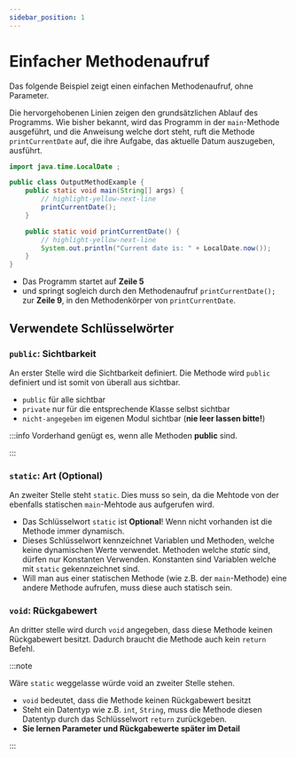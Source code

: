 ```yaml
---
sidebar_position: 1
---
```


# Einfacher Methodenaufruf

Das folgende Beispiel zeigt einen einfachen Methodenaufruf, ohne Parameter.

Die hervorgehobenen Linien zeigen den grundsätzlichen Ablauf des Programms. Wie
bisher bekannt, wird das Programm in der `main`-Methode ausgeführt, und die
Anweisung welche dort steht, ruft die Methode `printCurrentDate` auf, die ihre
Aufgabe, das aktuelle Datum auszugeben, ausführt.

```java
import java.time.LocalDate ;

public class OutputMethodExample {
    public static void main(String[] args) {
        // highlight-yellow-next-line
        printCurrentDate();
    }

    public static void printCurrentDate() {
        // highlight-yellow-next-line
        System.out.println("Current date is: " + LocalDate.now());
    }
}
```

- Das Programm startet auf **Zeile 5**
- und springt sogleich durch den Methodenaufruf `printCurrentDate();` zur
  **Zeile 9**, in den Methodenkörper von `printCurrentDate`.

## Verwendete Schlüsselwörter

### `public`: Sichtbarkeit

An erster Stelle wird die Sichtbarkeit definiert. Die Methode wird `public`
definiert und ist somit von überall aus sichtbar.

- `public` für alle sichtbar
- `private` nur für die entsprechende Klasse selbst sichtbar
- `nicht-angegeben` im eigenen Modul sichtbar (**nie leer lassen bitte!**)

:::info Vorderhand genügt es, wenn alle Methoden **public** sind.

:::

### `static`: Art (Optional)

An zweiter Stelle steht `static`. Dies muss so sein, da die Mehtode von der
ebenfalls statischen `main`-Mehtode aus aufgerufen wird.

- Das Schlüsselwort `static` ist **Optional**! Wenn nicht vorhanden ist die
  Methode immer dynamisch.
- Dieses Schlüsselwort kennzeichnet Variablen und Methoden, welche keine
  dynamischen Werte verwendet. Methoden welche _static_ sind, dürfen nur
  Konstanten Verwenden. Konstanten sind Variablen welche mit `static`
  gekennzeichnet sind.
- Will man aus einer statischen Methode (wie z.B. der `main`-Methode) eine
  andere Methode aufrufen, muss diese auch statisch sein.

### `void`: Rückgabewert

An dritter stelle wird durch `void` angegeben, dass diese Methode keinen
Rückgabewert besitzt. Dadurch braucht die Methode auch kein `return` Befehl.

:::note

Wäre `static` weggelasse würde void an zweiter Stelle stehen.

- `void` bedeutet, dass die Methode keinen Rückgabewert besitzt
- Steht ein Datentyp wie z.B. `int`, `String`, muss die Methode diesen Datentyp
  durch das Schlüsselwort `return` zurückgeben.
- **Sie lernen Parameter und Rückgabewerte später im Detail**

:::
